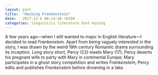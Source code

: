 ```yaml
---
layout: post
title:  "Hacking Frankenstein"
date:   2017-12-6 00:14:38 +0100
categories: linguistics literature text-mining
---
```


A few years ago—when I still wanted to major in English literature—I decided to read *Frankenstein*. Apart from being vaguely interested in the story, I was drawn by the weird 19th century Romantic drama surrounding its inception. Long story short, Percy (22) meets Mary (17); Percy deserts his pregnant wife to party with Mary in continental Europe; Mary participates in a ghost story competition and writes *Frankenstein*; Percy edits and publishes *Frankenstein* before drowning in a lake.

